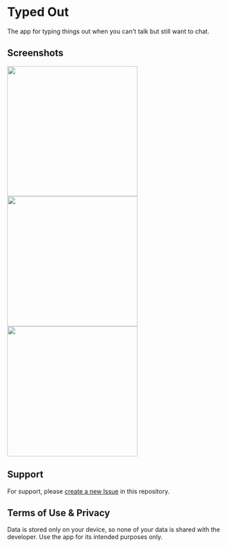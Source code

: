 # Typed Out
The app for typing things out when you can't talk but still want to chat.

## Screenshots
<p float="left">
  <img src="https://user-images.githubusercontent.com/57777918/181246974-f05c0e73-35d1-4d84-a0ad-769400f23e5c.PNG" height="300" />
  <img src="https://user-images.githubusercontent.com/57777918/181246930-10f5820d-addd-4b3e-8103-bf63e220e929.PNG" height="300" />
  <img src="https://user-images.githubusercontent.com/57777918/181246969-787ee450-a6f4-4049-8157-7901864b0b42.PNG" height="300" />
</p>

## Support
For support, please [create a new Issue](https://github.com/fraander/typed-out/issues/new) in this repository.

## Terms of Use & Privacy
Data is stored only on your device, so none of your data is shared with the developer. Use the app for its intended purposes only.
